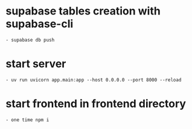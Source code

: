 # supabase tables creation with supabase-cli
    - supabase db push
  
# start server
    - uv run uvicorn app.main:app --host 0.0.0.0 --port 8000 --reload

# start frontend in frontend directory
    - one time npm i 